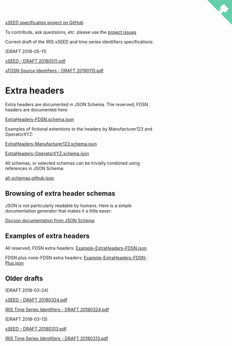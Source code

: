 [xSEED specification project on GitHub](https://github.com/iris-edu/xseed-specification)

To contribute, ask questsions, etc. please use the [project issues](https://github.com/iris-edu/xseed-specification/issues)

Current draft of the IRIS xSEED and time series identifiers specifications:

(DRAFT 2018-05-11)

[xSEED - DRAFT 20180511.pdf](/xseed-specification/xSEED%20-%20DRAFT%2020180511.pdf)

[xFDSN Source Identifiers - DRAFT 20190115.pdf](/xseed-specification/xFDSN%20Source%20Identifiers%20-%20DRAFT%2020190115.pdf)

# Extra headers

Extra headers are documented in JSON Schema.  The reserved, FDSN headers are documented here:

[ExtraHeaders-FDSN.schema.json](/xseed-specification/ExtraHeaders/ExtraHeaders-FDSN.schema.json)

Examples of fictional extentions to the headers by Manufacturer123 and OperatorXYZ:

[ExtraHeaders-Manufacturer123.schema.json](/xseed-specification/ExtraHeaders/ExtraHeaders-Manufacturer123.schema.json)

[ExtraHeaders-OperatorXYZ.schema.json](/xseed-specification/ExtraHeaders/ExtraHeaders-OperatorXYZ.schema.json)

All schemas, or selected schemas can be trivially combined using references in JSON Schema:

[all-schemas.github.json](/xseed-specification/ExtraHeaders/all-schemas.github.json)

## Browsing of extra header schemas

JSON is not particularly readable by humans.  Here is a simple documentation generator that makes it a little easer:

[Docson documentation from JSON Schema](https://lbovet.github.io/docson/#https://iris-edu.github.io/xseed-specification/ExtraHeaders/all-schemas.github.json)

## Examples of extra headers

All reserved, FDSN extra headers: [Example-ExtraHeaders-FDSN.json](/xseed-specification/ExtraHeaders/Example-ExtraHeaders-FDSN.json)

FDSN plus none-FDSN extra headers: [Example-ExtraHeaders-FDSN-Plus.json](/xseed-specification/ExtraHeaders/Example-ExtraHeaders-FDSN-Plus.json)

## Older drafts

(DRAFT 2018-03-24)

[xSEED - DRAFT 20180324.pdf](/xseed-specification/Old/xSEED%20-%20DRAFT%2020180324.pdf)

[IRIS Time Series Identifiers - DRAFT 20180324.pdf](/xseed-specification/Old/IRIS%20Time%20Series%20Identifiers%20-%20DRAFT%2020180324.pdf)


(DRAFT 2018-03-13)

[xSEED - DRAFT 20180313.pdf](/xseed-specification/Old/xSEED%20-%20DRAFT%2020180313.pdf)

[IRIS Time Series Identifiers - DRAFT 20180313.pdf](/xseed-specification/Old/IRIS%20Time%20Series%20Identifiers%20-%20DRAFT%2020180313.pdf)

<!-- GitHub corner from https://github.com/tholman/github-corners -->
<a href="https://github.com/iris-edu/xseed-specification" class="github-corner" aria-label="View source on Github"><svg width="80" height="80" viewBox="0 0 250 250" style="fill:#64CEAA; color:#fff; position: absolute; top: 0; border: 0; right: 0;" aria-hidden="true"><path d="M0,0 L115,115 L130,115 L142,142 L250,250 L250,0 Z"></path><path d="M128.3,109.0 C113.8,99.7 119.0,89.6 119.0,89.6 C122.0,82.7 120.5,78.6 120.5,78.6 C119.2,72.0 123.4,76.3 123.4,76.3 C127.3,80.9 125.5,87.3 125.5,87.3 C122.9,97.6 130.6,101.9 134.4,103.2" fill="currentColor" style="transform-origin: 130px 106px;" class="octo-arm"></path><path d="M115.0,115.0 C114.9,115.1 118.7,116.5 119.8,115.4 L133.7,101.6 C136.9,99.2 139.9,98.4 142.2,98.6 C133.8,88.0 127.5,74.4 143.8,58.0 C148.5,53.4 154.0,51.2 159.7,51.0 C160.3,49.4 163.2,43.6 171.4,40.1 C171.4,40.1 176.1,42.5 178.8,56.2 C183.1,58.6 187.2,61.8 190.9,65.4 C194.5,69.0 197.7,73.2 200.1,77.6 C213.8,80.2 216.3,84.9 216.3,84.9 C212.7,93.1 206.9,96.0 205.4,96.6 C205.1,102.4 203.0,107.8 198.3,112.5 C181.9,128.9 168.3,122.5 157.7,114.1 C157.9,116.9 156.7,120.9 152.7,124.9 L141.0,136.5 C139.8,137.7 141.6,141.9 141.8,141.8 Z" fill="currentColor" class="octo-body"></path></svg></a><style>.github-corner:hover .octo-arm{animation:octocat-wave 560ms ease-in-out}@keyframes octocat-wave{0%,100%{transform:rotate(0)}20%,60%{transform:rotate(-25deg)}40%,80%{transform:rotate(10deg)}}@media (max-width:500px){.github-corner:hover .octo-arm{animation:none}.github-corner .octo-arm{animation:octocat-wave 560ms ease-in-out}}</style>

